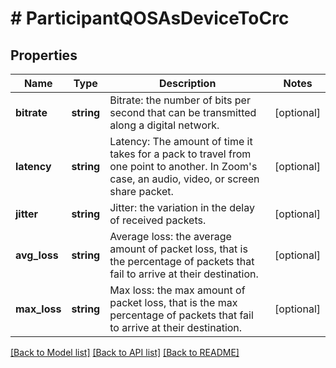 # # ParticipantQOSAsDeviceToCrc

## Properties

Name | Type | Description | Notes
------------ | ------------- | ------------- | -------------
**bitrate** | **string** | Bitrate:  the number of bits per second that can be transmitted along a digital network. | [optional] 
**latency** | **string** | Latency: The amount of time it takes for a pack to travel from one point to another. In Zoom&#39;s case, an audio, video, or screen share packet. | [optional] 
**jitter** | **string** | Jitter:  the variation in the delay of received packets. | [optional] 
**avg_loss** | **string** | Average loss: the average amount of packet loss, that is the percentage of packets that fail to arrive at their destination. | [optional] 
**max_loss** | **string** | Max loss: the max amount of packet loss, that is the max percentage of packets that fail to arrive at their destination. | [optional] 

[[Back to Model list]](../../README.md#documentation-for-models) [[Back to API list]](../../README.md#documentation-for-api-endpoints) [[Back to README]](../../README.md)


